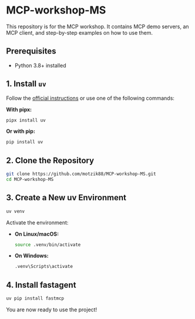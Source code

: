 # MCP-workshop-MS

This repository is for the MCP workshop. It contains MCP demo servers, an MCP client, and step-by-step examples on how to use them.


## Prerequisites

- Python 3.8+ installed

## 1. Install `uv`

Follow the [official instructions](https://github.com/astral-sh/uv#installation) or use one of the following commands:

**With pipx:**
```bash
pipx install uv
```

**Or with pip:**
```bash
pip install uv
```

## 2. Clone the Repository

```bash
git clone https://github.com/motzik88/MCP-workshop-MS.git
cd MCP-workshop-MS
```

## 3. Create a New uv Environment

```bash
uv venv 
```

Activate the environment:

- **On Linux/macOS:**
  ```bash
  source .venv/bin/activate
  ```
- **On Windows:**
  ```cmd
  .venv\Scripts\activate
  ```

## 4. Install fastagent

```bash
uv pip install fastmcp
```

You are now ready to use the project!
